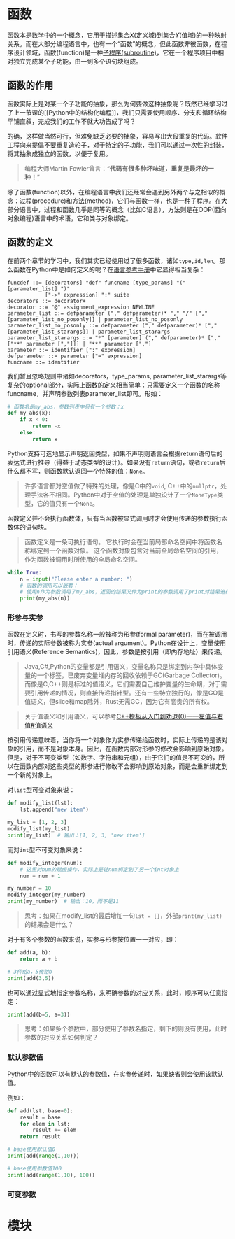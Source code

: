 # 函数

[函数](https://zh.wikipedia.org/zh-cn/%E5%87%BD%E6%95%B0)本是数学中的一个概念，它用于描述集合$X$(定义域)到集合$Y$(值域)的一种映射关系。而在大部分编程语言中，也有一个“函数”的概念，但此函数非彼函数，在程序设计领域，函数(function)是一种[子程序(subroutine)](https://zh.wikipedia.org/wiki/%E5%AD%90%E7%A8%8B%E5%BA%8F)，它在一个程序项目中相对独立完成某个子功能，由一到多个语句块组成。

## 函数的作用

函数实际上是对某一个子功能的抽象，那么为何要做这种抽象呢？既然已经学习过了上一节课的[[Python中的结构化编程]]，我们只需要使用顺序、分支和循环结构平铺直叙，完成我们的工作不就大功告成了吗？

的确，这样做当然可行，但难免缺乏必要的抽象，容易写出大段重复的代码。软件工程向来提倡不要重复造轮子，对于特定的子功能，我们可以通过一次性的封装，将其抽象成独立的函数，以便于复用。

> 编程大师Martin Fowler曾言：“**代码有很多种坏味道，重复是最坏的一种！**”

除了函数(function)以外，在编程语言中我们还经常会遇到另外两个与之相似的概念：过程(procedure)和方法(method)，它们与函数一样，也是一种子程序。在大部分语言中，过程和函数几乎是同等的概念（比如C语言），方法则是在OOP(面向对象编程)语言中的术语，它和类与对象绑定。

## 函数的定义

在前两个章节的学习中，我们其实已经使用过了很多函数，诸如`type,id,len`。那么函数在Python中是如何定义的呢？在[语言参考手册](https://docs.python.org/zh-cn/3/reference/compound_stmts.html#function-definitions)中它显得相当复杂：

```
funcdef ::= [decorators] "def" funcname [type_params] "(" [parameter_list] ")"
			["->" expression] ":" suite
decorators ::= decorator+
decorator ::= "@" assignment_expression NEWLINE
parameter_list ::= defparameter ("," defparameter)* "," "/" ["," [parameter_list_no_posonly]] | parameter_list_no_posonly
parameter_list_no_posonly ::= defparameter ("," defparameter)* ["," [parameter_list_starargs]] | parameter_list_starargs
parameter_list_starargs ::= "*" [parameter] ("," defparameter)* ["," ["**" parameter [","]]] | "**" parameter [","]
parameter ::= identifier [":" expression]
defparameter ::= parameter ["=" expression]
funcname ::= identifier
```

我们暂且忽略规则中诸如decorators，type_params, parameter_list_starargs等复杂的optional部分，实际上函数的定义相当简单：只需要定义一个函数的名称funcname，并声明参数列表parameter_list即可。形如：

```python
# 函数名是my_abs，参数列表中只有一个参数：x
def my_abs(x):
	if x < 0:
		return -x
	else:
		return x
```

Python支持可选地显示声明返回类型，如果不声明则语言会根据return语句后的表达式进行推导（得益于动态类型的设计）。如果没有`return`语句，或者`return`后什么都不写，则函数默认返回一个特殊的值：`None`。

> 许多语言都对空值做了特殊的处理，像是C中的`void`, C++中的`nullptr`，处理手法各不相同。Python中对于空值的处理是单独设计了一个`NoneType`类型，它的值只有一个`None`。

函数定义并不会执行函数体，只有当函数被显式调用时才会使用传递的参数执行函数体的语句块。

> 函数定义是一条可执行语句。 它执行时会在当前局部命名空间中将函数名称绑定到一个函数对象。 这个函数对象包含对当前全局命名空间的引用，作为函数被调用时所使用的全局命名空间。

```python
while True:
	n = input("Please enter a number: ")
	# 函数的调用可以嵌套：
	# 使用n作为参数调用了my_abs，返回的结果又作为print的参数调用了print对结果进行了打印
	print(my_abs(n))
```

### 形参与实参

函数在定义时，书写的参数名称一般被称为形参(formal parameter)，而在被调用时，传递的实际参数被称为实参(actual argument)。Python在设计上，变量使用引用语义(Reference Semantics)，因此，参数是按引用（即内存地址）来传递。

> Java,C#,Python的变量都是引用语义，变量名称只是绑定到内存中具体变量的一个标签，已废弃变量堆内存的回收依赖于GC(Garbage Collector)。而像是C,C++则是标准的值语义，它们需要自己维护变量的生命期，对于需要引用传递的情况，则直接传递指针型。还有一些特立独行的，像是GO是值语义，但slice和map除外，Rust无需GC，因为它有高贵的所有权。

> 关于值语义和引用语义，可以参考[C++模板从入门到劝退(0)——左值与右值#值语义](https://r00tk1ts.github.io/2022/05/27/C++%E6%A8%A1%E6%9D%BF%E4%BB%8E%E5%85%A5%E9%97%A8%E5%88%B0%E5%8A%9D%E9%80%80(0)%E2%80%94%E2%80%94%E5%B7%A6%E5%80%BC%E4%B8%8E%E5%8F%B3%E5%80%BC/#%E5%80%BC%E8%AF%AD%E4%B9%89)

按引用传递意味着，当你将一个对象作为实参传递给函数时，实际上传递的是该对象的引用，而不是对象本身。因此，在函数内部对形参的修改会影响到原始对象。但是，对于不可变类型（如数字、字符串和元组），由于它们的值是不可变的，所以在函数内部对这些类型的形参进行修改不会影响到原始对象，而是会重新绑定到一个新的对象上。

对`list`型可变对象来说：

```python
def modify_list(lst):
    lst.append("new item")

my_list = [1, 2, 3]
modify_list(my_list)
print(my_list)  # 输出：[1, 2, 3, 'new item']
```

而对`int`型不可变对象来说：

```python
def modify_integer(num):
	# 这里对num的赋值操作，实际上是让num绑定到了另一个int对象上
    num = num + 1

my_number = 10
modify_integer(my_number)
print(my_number)  # 输出：10，而不是11
```

> 思考：如果在modify_list的最后增加一句`lst = []`，外部`print(my_list)`的结果会是什么？

对于有多个参数的函数来说，实参与形参按位置一一对应，即：

```python
def add(a, b):
	return a + b

# 3传给a，5传给b
print(add(3,5))
```

也可以通过显式地指定参数名称，来明确参数的对应关系，此时，顺序可以任意指定：

```python
print(add(b=5, a=3))
```

> 思考：如果多个参数中，部分使用了参数名指定，剩下的则没有使用，此时参数的对应关系如何判定？
> 
### 默认参数值

Python中的函数可以有默认的参数值，在实参传递时，如果缺省则会使用该默认值。

例如：

```python
def add(lst, base=0):
	result = base
	for elem in lst:
		result += elem
	return result

# base使用默认值0
print(add(range(1,10)))

# base使用参数值100
print(add(range(1,10), 100))
```

### 可变参数


# 模块